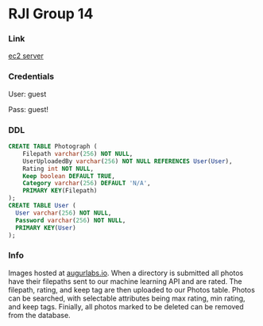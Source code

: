 # RJI Group 14

### Link
[ec2 server](http://ec2-18-216-214-86.us-east-2.compute.amazonaws.com/)

### Credentials

User: guest

Pass: guest!

### DDL
```SQL
CREATE TABLE Photograph (
    Filepath varchar(256) NOT NULL,
    UserUploadedBy varchar(256) NOT NULL REFERENCES User(User),
    Rating int NOT NULL,
    Keep boolean DEFAULT TRUE,
    Category varchar(256) DEFAULT 'N/A',
    PRIMARY KEY(Filepath)
);
CREATE TABLE User (
  User varchar(256) NOT NULL,
  Password varchar(256) NOT NULL,
  PRIMARY KEY(User)
);
```

### Info
Images hosted at [augurlabs.io](http://rji.augurlabs.io). When a directory is submitted all photos have their filepaths sent to our machine learning API and are rated. The filepath, rating, and keep tag are then uploaded to our Photos table. Photos can be searched, with selectable attributes being max rating, min rating, and keep tags. Finially, all photos marked to be deleted can be removed from the database.
